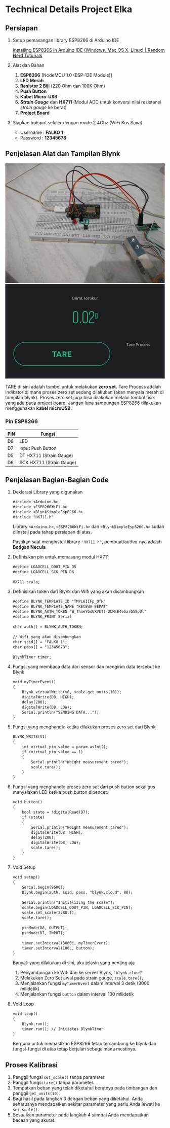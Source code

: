 # Technical Details Project Elka

## Persiapan

1. Setup pemasangan library ESP8266 di Arduino IDE 
    
    [Installing ESP8266 in Arduino IDE (Windows, Mac OS X, Linux) | Random Nerd Tutorials](https://randomnerdtutorials.com/how-to-install-esp8266-board-arduino-ide/)
    
2. Alat dan Bahan
    1. **ESP8266** [NodeMCU 1.0 (ESP-12E Module)]
    2. **LED Merah**
    3. **Resistor 2 Biji** (220 Ohm dan 100K Ohm)
    4. **Push Button**
    5. **Kabel Micro-USB**
    6. ***Strain Gauge*** dan **HX711** (Modul ADC untuk konversi nilai resistansi *strain gauge* ke berat)
    7. **Project Board**
        
3. Siapkan hotspot seluler dengan mode 2.4Ghz (WiFi Kos Saya)
    - Username : **FALKO 1**
    - Password : **12345678**

## Penjelasan Alat dan Tampilan Blynk

![Untitled](./image/hardware.png)
![Untitled](./image/blynk_screen.png)

TARE di sini adalah tombol untuk melakukan **zero set.**
Tare Process adalah indikator di mana proses zero set sedang dilakukan (akan menyala merah di tampilan blynk).
Proses zero set juga bisa dilakukan melalui tombol fisik yang ada pada project board. Jangan lupa sambungan ESP8266 dilakukan menggunakan **kabel microUSB.**

### Pin ESP8266

| PIN | Fungsi |
| --- | --- |
| D8 | LED |
| D7 | Input Push Button |
| D5 | DT HX711 (Strain Gauge) |
| D6 | SCK HX711 (Strain Gauge) |

## Penjelasan Bagian-Bagian Code

1. Deklarasi Library yang digunakan
    
    ```arduino
    #include <Arduino.h>
    #include <ESP8266WiFi.h>
    #include <BlynkSimpleEsp8266.h>
    #include "HX711.h"
    ```
    
    Library `<Arduino.h>`, `<ESP8266WiFi.h>` dan `<BlynkSimpleEsp8266.h>` sudah diinstall pada tahap persiapan di atas.
    
    Pastikan saat menginstall library `"HX711.h"`, pembuat/author nya adalah **Bodgan Necula**
    
2. Definisikan pin untuk memasang modul HX711
    
    ```arduino
    #define LOADCELL_DOUT_PIN D5
    #define LOADCELL_SCK_PIN D6
    
    HX711 scale;
    ```
    
3. Definisikan token dari Blynk dan Wifi yang akan disambungkan
    
    ```arduino
    #define BLYNK_TEMPLATE_ID "TMPL6IIFp_OfH"
    #define BLYNK_TEMPLATE_NAME "KECEWA BERAT"
    #define BLYNK_AUTH_TOKEN "B_ThmeYbdUXVkTf-2bMsE4ebasGSSpDl"
    #define BLYNK_PRINT Serial
    
    char auth[] = BLYNK_AUTH_TOKEN;
    
    // Wifi yang akan disambungkan
    char ssid[] = "FALKO 1";
    char pass[] = "12345678";
    
    BlynkTimer timer;
    ```
    
4. Fungsi yang membaca data dari sensor dan mengirim data tersebut ke Blynk
    
    ```arduino
    void myTimerEvent()
    {
        Blynk.virtualWrite(V0, scale.get_units(10));
        digitalWrite(D8, HIGH);
        delay(200);
        digitalWrite(D8, LOW);
        Serial.println("SENDING DATA...");
    }
    ```
    
5. Fungsi yang menghandle ketika dilakukan proses zero set dari Blynk
    
    ```arduino
    BLYNK_WRITE(V1)
    {
        int virtual_pin_value = param.asInt();
        if (virtual_pin_value == 1)
        {
            Serial.println("Weight measurement tared");
            scale.tare();
        }
    }
    ```
    
6. Fungsi yang menghandle proses zero set dari push button sekaligus menyalakan LED ketika push button dipencet.
    
    ```arduino
    void button()
    {
        bool state = !digitalRead(D7);
        if (state)
        {
            Serial.println("Weight measurement tared");
            digitalWrite(D8, HIGH);
            delay(200);
            digitalWrite(D8, LOW);
            scale.tare();
        }
    }
    ```
    
7. Void Setup
    
    ```arduino
    void setup()
    {
        Serial.begin(9600);
        Blynk.begin(auth, ssid, pass, "blynk.cloud", 80);
    
        Serial.println("Initializing the scale");
        scale.begin(LOADCELL_DOUT_PIN, LOADCELL_SCK_PIN);
        scale.set_scale(2280.f);
        scale.tare();
    
        pinMode(D8, OUTPUT);
        pinMode(D7, INPUT);
    
        timer.setInterval(3000L, myTimerEvent);
        timer.setInterval(100L, button);
    }
    ```
    
    Banyak yang dilakukan di sini, aku jelasin yang penting aja
    
    1. Penyambungan ke Wifi dan ke server Blynk, `"blynk.cloud"`
    2. Melakukan Zero Set awal pada strain gauge, `scale.tare();`
    3. Menjalankan fungsi `myTimerEvent` dalam interval 3 detik (3000 milidetik)
    4. Menjalankan fungsi `button` dalam interval 100 milidetik
8. Void Loop
    
    ```arduino
    void loop()
    {
        Blynk.run();
        timer.run(); // Initiates BlynkTimer
    }
    ```
    
    Berguna untuk memastikan ESP8266 tetap tersambung ke blynk dan fungsi-fungsi di atas tetap berjalan sebagaimana mestinya.
    

## Proses Kalibrasi

1. Panggil fungsi `set_scale()` tanpa parameter.
2. Panggil fungsi `tare()` tanpa parameter.
3. Tempatkan beban yang telah diketahui beratnya pada timbangan dan panggil `get_units(10)`.
4. Bagi hasil pada langkah 3 dengan beban yang diketahui. Anda seharusnya mendapatkan sekitar parameter yang perlu Anda lewati ke `set_scale()`.
5. Sesuaikan parameter pada langkah 4 sampai Anda mendapatkan bacaan yang akurat.